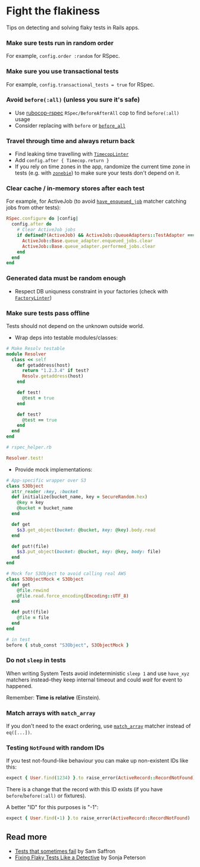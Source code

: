# Fight the flakiness

Tips on detecting and solving flaky tests in Rails apps.

### Make sure tests run in random order

For example, `config.order :random` for RSpec.

### Make sure you use transactional tests

For example, `config.transactional_tests = true` for RSpec.

### Avoid `before(:all)` (unless you sure it's safe)

- Use [rubocop-rspec](https://github.com/rubocop-hq/rubocop-rspec) `RSpec/BeforeAfterAll` cop to find `before(:all)` usage
- Consider replacing with `before` or [`before_all`](https://test-prof.evilmartians.io/#/before_all)

### Travel through time and always return back

- Find leaking time travelling with [`TimecopLinter`](../tools/timecop_linter)
- Add `config.after { Timecop.return }`
- If you rely on time zones in the app, randomize the current time zone in tests (e.g. with [`zonebie`](https://github.com/alindeman/zonebie)) to make sure your tests don't depend on it.

### Clear cache / in-memory stores after each test

For example, for ActiveJob (to avoid [`have_enqueued_job`](https://relishapp.com/rspec/rspec-rails/docs/matchers/have-enqueued-job-matcher) matcher catching jobs from other tests):
  
```ruby
RSpec.configure do |config|
  config.after do
    # Clear ActiveJob jobs
    if defined?(ActiveJob) && ActiveJob::QueueAdapters::TestAdapter === ActiveJob::Base.queue_adapter
      ActiveJob::Base.queue_adapter.enqueued_jobs.clear
      ActiveJob::Base.queue_adapter.performed_jobs.clear
    end
  end
end
```

### Generated data must be random enough

- Respect DB uniquness constraint in your factories (check with [`FactoryLinter`](../tools/factory_linter))

### Make sure tests pass offline

Tests should not depend on the unknown outside world.

- Wrap deps into testable modules/classes:
  
```ruby
# Make Resolv testable
module Resolver
  class << self
    def getaddress(host)
      return "1.2.3.4" if test?
      Resolv.getaddress(host)
    end

    def test!
      @test = true
    end

    def test?
      @test == true
    end
  end
end

# rspec_helper.rb

Resolver.test!
```

- Provide mock implementations:
  
```ruby
# App-specific wrapper over S3
class S3Object
  attr_reader :key, :bucket
  def initialize(bucket_name, key = SecureRandom.hex)
    @key = key
    @bucket = bucket_name
  end

  def get
    $s3.get_object(bucket: @bucket, key: @key).body.read
  end

  def put!(file)
    $s3.put_object(bucket: @bucket, key: @key, body: file)
  end
end

# Mock for S3Object to avoid calling real AWS
class S3ObjectMock < S3Object
  def get
    @file.rewind
    @file.read.force_encoding(Encoding::UTF_8)
  end

  def put!(file)
    @file = file
  end
end

# in test
before { stub_const "S3Object", S3ObjectMock }
```

### Do not `sleep` in tests

When writing System Tests avoid indeterministic `sleep 1` and
use `have_xyz` matchers instead–they keep internal timeout and could _wait_ for
event to happened.

Remember: **Time is relative** (Einstein).

### Match arrays with `match_array`

If you don't need to the exact ordering, use [`match_array`](https://www.rubydoc.info/github/rspec/rspec-expectations/RSpec/Matchers:match_array) matcher instead of `eq([...])`.

### Testing `NotFound` with random IDs

If you test not-found-like behaviour you can make up non-existent IDs like this:

```ruby
expect { User.find(1234) }.to raise_error(ActiveRecord::RecordNotFound)
```

There is a change that the record with this ID exists (if you have `before`/`before(:all)` or fixtures).

A better "ID" for this purposes is "-1":

```ruby
expect { User.find(-1) }.to raise_error(ActiveRecord::RecordNotFound)
```

## Read more

- [Tests that sometimes fail](https://samsaffron.com/archive/2019/05/15/tests-that-sometimes-fail) by Sam Saffron
- [Fixing Flaky Tests Like a Detective](https://speakerdeck.com/sonjapeterson/fixing-flaky-tests-like-a-detective) by Sonja Peterson
